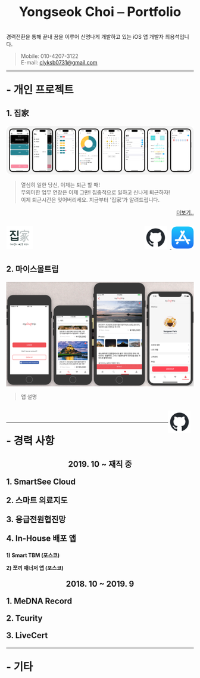 <p style = "text-align:center;font-size:2.5em;font-weight:bold">
Yongseok Choi ⎯ Portfolio
</p>

경력전환을 통해 끝내 꿈을 이루어 신명나게 개발하고 있는 iOS 앱 개발자 최용석입니다. 

> Mobile: 010-4207-3122  
> E-mail: clyksb0731@gmail.com

<hr>

<p style = "text-align:left;font-size:2em;font-weight:bold">
- 개인 프로젝트
</p>

<p style = "text-align:left;font-size:1.5em;font-weight:bold">
1. 집家
</p>

![scrennshot](./img/iPhone14Pro.png)
> 열심히 일한 당신, 이제는 퇴근 할 때!  
> 무의미한 업무 연장은 이제 그만! 집중적으로 일하고 신나게 퇴근하자!  
> 이제 퇴근시간은 잊어버리세요. 지금부터 '집家'가 알려드립니다.  

<p style="text-align:right">
    <a href="https://clyksb0731.github.io/portfolio/zipga">더보기..</a>
</p>

<p style="display:inline-block">
    <img src="./img/zipga_logo.png" height="60" alt="App Logo">
    <p style="float:right">
    <a href="https://github.com/clyksb0731/TimeToGoHome">
        <img src="./img/github.png" height="60" alt="GitHub" style="margin-right:8px">
    </a>
    <a href="https://apps.apple.com/kr/app/집가/id1546550497">
        <img src="./img/appStore.png" height="60" alt="App Store">
    </a>
    </p>
</p>

<p style = "text-align:left;font-size:1.5em;font-weight: bold">
2. 마이스몰트립
</p>

![scrennshot](./img/mysmalltrip.png)

> 앱 설명

<p style="display:inline-block">
    <p style="float:right">
        <a href="https://github.com/OhTeam/My_Small_Trip">
            <img src="./img/github.png" height="60" alt="GitHub" style="margin-right:8px">
        </a>
    </p>
</p>

<hr style="height:0.5px">

<p style = "text-align:left;font-size:2em;font-weight:bold">
- 경력 사항
</p>

<p style = "text-align:center;font-size:1.5em;font-weight:bold">
2019. 10 ~ 재직 중
<p style = "text-align:left;font-size:1.5em;font-weight:bold">
1. SmartSee Cloud
</p>
<p style = "text-align:left;font-size:1.5em;font-weight:bold">
2. 스마트 의료지도
</p>
<p style = "text-align:left;font-size:1.5em;font-weight:bold">
3. 응급전원협진망
</p>
<p style = "text-align:left;font-size:1.5em;font-weight:bold">
4. In-House 배포 앱
</p>
<p style = "text-align:left;font-size:1em;font-weight:bold">
1) Smart TBM (포스코)
</p>
<p style = "text-align:left;font-size:1em;font-weight:bold">
2) 쪼끼 매너저 앱 (포스코)
</p>

<p style = "text-align:center;font-size:1.5em;font-weight:bold">
2018. 10 ~ 2019. 9
</p>
<p style = "text-align:left;font-size:1.5em;font-weight:bold">
1. MeDNA Record
</p>
<p style = "text-align:left;font-size:1.5em;font-weight:bold">
2. Tcurity
</p>
<p style = "text-align:left;font-size:1.5em;font-weight:bold">
3. LiveCert
</p>

<hr style="height:0.5px">

<p style = "text-align:left;font-size:2em;font-weight:bold">
- 기타
</p>